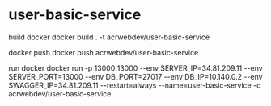# user-basic-service

build docker
docker build . -t acrwebdev/user-basic-service

docker push
docker push acrwebdev/user-basic-service

run docker
docker run -p 13000:13000 --env SERVER_IP=34.81.209.11 --env SERVER_PORT=13000 --env DB_PORT=27017 --env DB_IP=10.140.0.2 --env SWAGGER_IP=34.81.209.11 --restart=always --name=user-basic-service -d acrwebdev/user-basic-service
